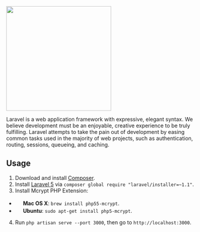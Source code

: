 <img src="http://blog.legacyteam.info/wp-content/uploads/2014/10/laravel-logo-white.png" width="280px">

Laravel is a web application framework with expressive, elegant syntax. We believe development must be an enjoyable, creative experience to be truly fulfilling. Laravel attempts to take the pain out of development by easing common tasks used in the majority of web projects, such as authentication, routing, sessions, queueing, and caching.

## Usage

1. Download and install [Composer](https://getcomposer.org/).
2. Install [Laravel 5](http://laravel.com) via `composer global require "laravel/installer=~1.1"`.
3. Install Mcrypt PHP Extension:
 - <img src="http://deluge-torrent.org/images/apple-logo.gif" height="17"> **Mac OS X**: `brew install php55-mcrypt`.
 - <img src="https://lh5.googleusercontent.com/-2YS1ceHWyys/AAAAAAAAAAI/AAAAAAAAAAc/0LCb_tsTvmU/s46-c-k/photo.jpg" height="17"> **Ubuntu**: `sudo apt-get install php5-mcrypt`.
4. Run `php artisan serve --port 3000`, then go to `http://localhost:3000`.
